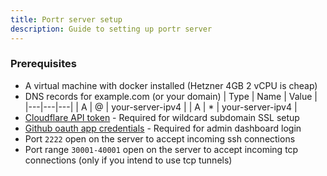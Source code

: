 ```yaml
---
title: Portr server setup
description: Guide to setting up portr server
---
```


### Prerequisites

- A virtual machine with docker installed (Hetzner 4GB 2 vCPU is cheap)
- DNS records for example.com (or your domain)
    | Type | Name | Value |
    |---|---|---|
    | A | @ | your-server-ipv4 |
    | A | * | your-server-ipv4 |
- [Cloudflare API token](/server/cloudflare-api-token/) - Required for wildcard subdomain SSL setup
- [Github oauth app credentials](/server/github-oauth-app/) - Required for admin dashboard login
- Port `2222` open on the server to accept incoming ssh connections
- Port range `30001-40001` open on the server to accept incoming tcp connections (only if you intend to use tcp tunnels)
